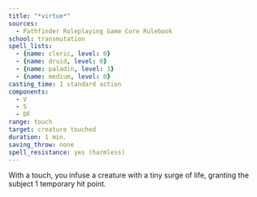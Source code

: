 ```yaml
---
title: "*virtue*"
sources:
  - Pathfinder Roleplaying Game Core Rulebook
school: transmutation
spell_lists:
  - {name: cleric, level: 0}
  - {name: druid, level: 0}
  - {name: paladin, level: 1}
  - {name: medium, level: 0}
casting_time: 1 standard action
components:
  - V
  - S
  - DF
range: touch
target: creature touched
duration: 1 min.
saving_throw: none
spell_resistance: yes (harmless)
---
```


With a touch, you infuse a creature with a tiny surge of life, granting the subject 1 temporary hit point.

